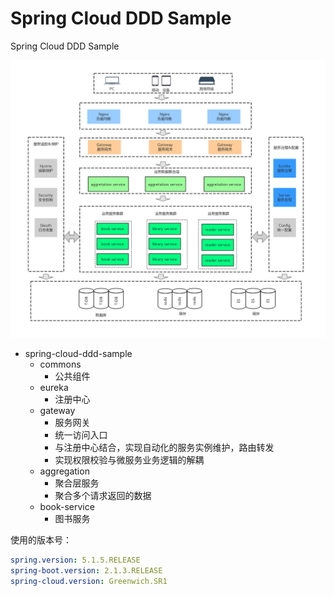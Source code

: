 # Spring Cloud DDD Sample

Spring Cloud DDD Sample

![micro-service](./img/micro-service.png)

- spring-cloud-ddd-sample
    - commons
        - 公共组件
    - eureka
        - 注册中心
    - gateway
        - 服务网关
        - 统一访问入口
        - 与注册中心结合，实现自动化的服务实例维护，路由转发
        - 实现权限校验与微服务业务逻辑的解耦
    - aggregation
        - 聚合层服务
        - 聚合多个请求返回的数据
    - book-service
        - 图书服务


使用的版本号：

```yaml
spring.version: 5.1.5.RELEASE
spring-boot.version: 2.1.3.RELEASE
spring-cloud.version: Greenwich.SR1
```
